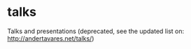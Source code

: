 # talks
Talks and presentations (deprecated, see the updated list on: http://andertavares.net/talks/)
